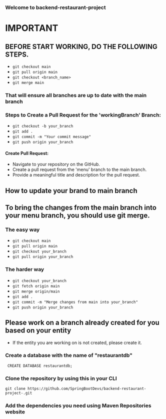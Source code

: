 ### Welcome to backend-restaurant-project
# IMPORTANT
## BEFORE START WORKING, DO THE FOLLOWING STEPS. 
- ``` git checkout main ```
- ```git pull origin main```
- ```git checkout <branch_name>```
- ```git merge main```
### That will ensure all branches are up to date with the main branch

### Steps to Create a Pull Request for the 'workingBranch' Branch:
* ```git checkout -b your_branch```
* ```git add .```
* ```git commit -m "Your commit message"```
* ```git push origin your_branch```

#### Create Pull Request:

- Navigate to your repository on the GitHub.
- Create a pull request from the 'menu' branch to the main branch.
- Provide a meaningful title and description for the pull request.

## How to update your brand to main branch
## To bring the changes from the main branch into your menu branch, you should use git merge.
### The easy way 
* ```git checkout main```
* ```git pull origin main```
* ```git checkout your_branch```
* ```git pull origin your_branch```

### The harder way
* ```git checkout your_branch```
* ```git fetch origin main```
* ```git merge origin/main```
* ```git add .```
* ```git commit -m "Merge changes from main into your_branch"```
* ```git push origin your_branch```


## Please work on a branch already created for you based on your entity
* If the entity you are working on is not created, please create it. 

### Create a database with the name of "restaurantdb"
``` CREATE DATABASE restaurantdb;```

### Clone the repository by using this in your CLI
``` git clone https://github.com/SpringBootDevs/backend-restaurant-project-.git ```

### Add the dependencies you need using Maven Repositories website

